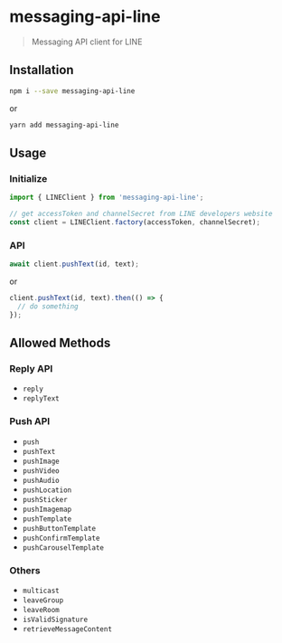# messaging-api-line

> Messaging API client for LINE

## Installation

```sh
npm i --save messaging-api-line
```
or
```sh
yarn add messaging-api-line
```

## Usage

### Initialize

```js
import { LINEClient } from 'messaging-api-line';

// get accessToken and channelSecret from LINE developers website
const client = LINEClient.factory(accessToken, channelSecret);
```

### API

```js
await client.pushText(id, text);
```

or

```js
client.pushText(id, text).then(() => {
  // do something
});
```

## Allowed Methods

### Reply API

- `reply`
- `replyText`

### Push API

- `push`
- `pushText`
- `pushImage`
- `pushVideo`
- `pushAudio`
- `pushLocation`
- `pushSticker`
- `pushImagemap`
- `pushTemplate`
- `pushButtonTemplate`
- `pushConfirmTemplate`
- `pushCarouselTemplate`

### Others

- `multicast`
- `leaveGroup`
- `leaveRoom`
- `isValidSignature`
- `retrieveMessageContent`
